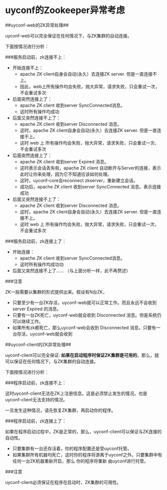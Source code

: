 uyconf的Zookeeper异常考虑
==========

##uyconf-web的ZK异常处理##

uyconf-web可以完全保证在任何情况下，与ZK集群的自动连接。

下面按情况进行分析：

###服务启动前，zk连接不上：

- 开始连接不上：
    - apache ZK client自身会自动(永久）去连接ZK server. 但是一直连接不上。
    - 因此，web上所有操作均会失败，抛大异常，请求失败，只会重试一次，不会重试多次
- 后面突然连接上了：
    - apache ZK client 收到server SyncConnected消息。
    - 这时所有操作均成功
- 后面又突然连接不上了：
    - apache ZK client 收到server Disconnected 消息。 
    - 这时，apache ZK client自身会自动(永久）去连接ZK server. 但是一直连接不上。
    - 这时 web 上 所有操作均会失败，抛大异常，请求失败，只会重试一次，不会重试多次
- 后面突然连接上了：
    - apache ZK client 收到server Expired 消息。 
    - 这时表示会话丢失啦，apache ZK client 自动断开与Server的连接，表示此时让你来处理，因为它不知道应该如何处理。
    - 这时，uyconf-core会reconnect zkserver，重新建立会话。
    - 成功后，apache ZK client 收到server SyncConnected 消息。表示连接成功
- 后面又突然连接不上了：
    - apache ZK client 收到server Disconnected 消息。 
    - 这时，apache ZK client自身会自动(永久）去连接ZK server. 但是一直连接不上。
    - 这时 web 上 所有操作均会失败，抛大异常，请求失败，只会重试一次，不会重试多次

###服务启动前，zk连接上了：

- 开始连接：
    - apache ZK client 收到server SyncConnected消息。
    - 这时所有操作均成功功
- 后面又突然连接不上了…… （与上面分析一样，此不再赘述）

###注意

ZK一般需要以集群的形式提供出来。假设有N台ZK，

- 只要至少有一台ZK存活，uyconf-web就可以正常工作。而且永远不会收到 server Expired 的消息。
- 只要有一台ZK死亡，uyconf-web就会收到 Disconnected 消息。但是系统仍可以继续工作。
- 如果所有zk都死亡，那么uyconf-web会收到 Disconnected 消息。只要有一台存活，uyconf-web就会收到 

##uyconf-client的ZK异常处理##

uyconf-client可以完全保证: **如果在启动程序时保证ZK集群是可用的**，那么，就可以保证在任何情况下，与ZK集群的自动连接。

下面按情况进行分析：

###程序启动前，zk连接不上：

这时uyconf-client无法在ZK上注册信息。这是必须禁止发生的情况。也是uyconf-client无法支持的情况。

一旦发生这种情况，请先恢复ZK集群，再启动你的程序。

###程序启动前，zk连接上了：

如果在程序启动过程中，ZK是正常的，那么，uyconf-client可以保证与ZK连接的自动性。

- 只要集群有一台还存活着，你的程序配置还是受uyconf托管。
- 如果集群所有机器均死亡，这时你的程序将游离于uyconf之外。只要集群中有任何一台ZK机器重新开启，那么 你的程序将重新 由uyconf进行托管。

###注意

uyconf-client必须保证在程序在启动时，ZK集群的可用性。




